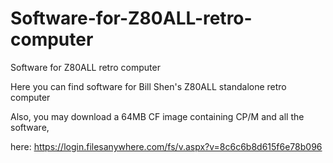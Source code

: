 # Software-for-Z80ALL-retro-computer
Software for Z80ALL retro computer

Here you can find software for Bill Shen's Z80ALL standalone retro computer

Also, you may download a 64MB CF image containing CP/M and all the software, 

here: https://login.filesanywhere.com/fs/v.aspx?v=8c6c6b8d615f6e78b096
